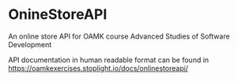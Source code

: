 # OnineStoreAPI
An online store API for OAMK course Advanced Studies of Software Development

API documentation in human readable format can be found in https://oamkexercises.stoplight.io/docs/onlinestoreapi/
